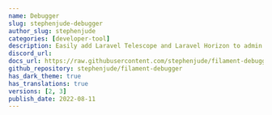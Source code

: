```yaml
---
name: Debugger
slug: stephenjude-debugger
author_slug: stephenjude
categories: [developer-tool]
description: Easily add Laravel Telescope and Laravel Horizon to admin panel.
discord_url: 
docs_url: https://raw.githubusercontent.com/stephenjude/filament-debugger/main/README.md
github_repository: stephenjude/filament-debugger
has_dark_theme: true
has_translations: true
versions: [2, 3]
publish_date: 2022-08-11
---
```

